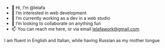 - 👋 Hi, I’m @lelafa
- 👀 I’m interested in web development
- 🌱 I’m currently working as a dev in a web studio
- 💞️ I’m looking to collaborate on anything fun
- 📫 You can reach me here, or via email lelafawork@gmail.com

I am fluent in English and Italian, while having Russian as my mother tongue

<!---
lelafa/lelafa is a ✨ special ✨ repository because its `README.md` (this file) appears on your GitHub profile.
You can click the Preview link to take a look at your changes.
--->
